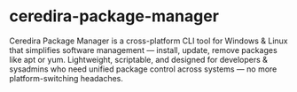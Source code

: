 # ceredira-package-manager
Ceredira Package Manager is a cross-platform CLI tool for Windows &amp; Linux that simplifies software management — install, update, remove packages like apt or yum. Lightweight, scriptable, and designed for developers &amp; sysadmins who need unified package control across systems — no more platform-switching headaches.
